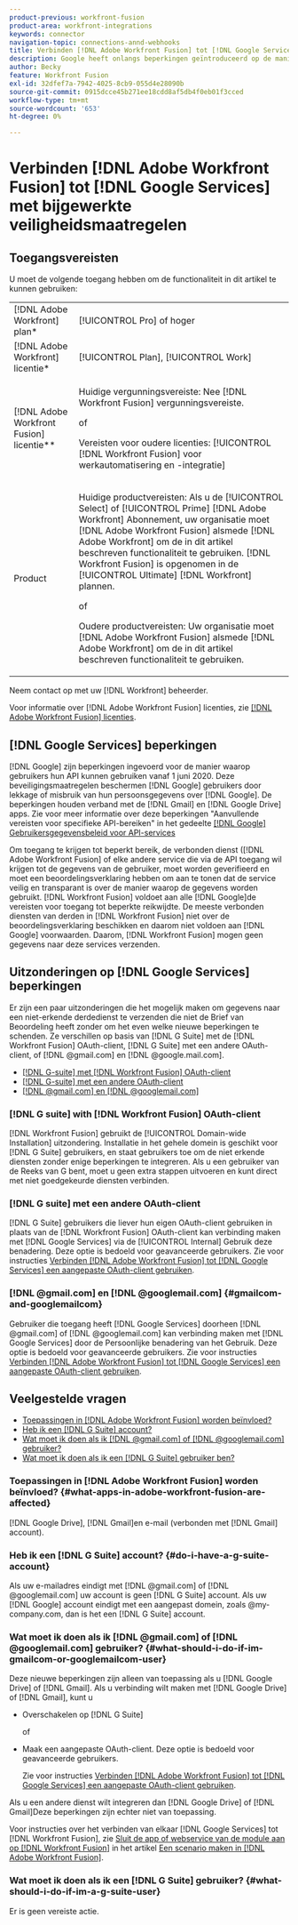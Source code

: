 ```yaml
---
product-previous: workfront-fusion
product-area: workfront-integrations
keywords: connector
navigation-topic: connections-annd-webhooks
title: Verbinden [!DNL Adobe Workfront Fusion] tot [!DNL Google Services] met bijgewerkte veiligheidsmaatregelen
description: Google heeft onlangs beperkingen geïntroduceerd op de manier waarop gebruikers hun API kunnen gebruiken. In dit artikel wordt beschreven hoe u verbinding kunt maken [!DNL Adobe Workfront Fusion] naar Google, met verantwoording voor deze bijgewerkte beveiligingsmaatregelen.
author: Becky
feature: Workfront Fusion
exl-id: 32dfef7a-7942-4025-8cb9-055d4e28090b
source-git-commit: 0915dcce45b271ee18cdd8af5db4f0eb01f3cced
workflow-type: tm+mt
source-wordcount: '653'
ht-degree: 0%

---
```


# Verbinden [!DNL Adobe Workfront Fusion] tot [!DNL Google Services] met bijgewerkte veiligheidsmaatregelen

## Toegangsvereisten

U moet de volgende toegang hebben om de functionaliteit in dit artikel te kunnen gebruiken:

<table style="table-layout:auto">
 <col> 
 <col> 
 <tbody> 
  <tr> 
   <td role="rowheader">[!DNL Adobe Workfront] plan*</td> 
   <td> <p>[!UICONTROL Pro] of hoger</p> </td> 
  </tr> 
  <tr data-mc-conditions=""> 
   <td role="rowheader">[!DNL Adobe Workfront] licentie*</td> 
   <td> <p>[!UICONTROL Plan], [!UICONTROL Work]</p> </td> 
  </tr> 
  <tr> 
   <td role="rowheader">[!DNL Adobe Workfront Fusion] licentie**</td> 
   <td>
   <p>Huidige vergunningsvereiste: Nee [!DNL Workfront Fusion] vergunningsvereiste.</p>
   <p>of</p>
   <p>Vereisten voor oudere licenties: [!UICONTROL [!DNL Workfront Fusion] voor werkautomatisering en -integratie] </p>
   </td> 
  </tr> 
  <tr> 
   <td role="rowheader">Product</td> 
   <td>
   <p>Huidige productvereisten: Als u de [!UICONTROL Select] of [!UICONTROL Prime] [!DNL Adobe Workfront] Abonnement, uw organisatie moet [!DNL Adobe Workfront Fusion] alsmede [!DNL Adobe Workfront] om de in dit artikel beschreven functionaliteit te gebruiken. [!DNL Workfront Fusion] is opgenomen in de [!UICONTROL Ultimate] [!DNL Workfront] plannen.</p>
   <p>of</p>
   <p>Oudere productvereisten: Uw organisatie moet [!DNL Adobe Workfront Fusion] alsmede [!DNL Adobe Workfront] om de in dit artikel beschreven functionaliteit te gebruiken.</p>
   </td> 
  </tr> 
 </tbody> 
</table>

Neem contact op met uw [!DNL Workfront] beheerder.

Voor informatie over [!DNL Adobe Workfront Fusion] licenties, zie [[!DNL Adobe Workfront Fusion] licenties](../../workfront-fusion/get-started/license-automation-vs-integration.md).

## [!DNL Google Services] beperkingen

[!DNL Google] zijn beperkingen ingevoerd voor de manier waarop gebruikers hun API kunnen gebruiken vanaf 1 juni 2020. Deze beveiligingsmaatregelen beschermen [!DNL Google] gebruikers door lekkage of misbruik van hun persoonsgegevens over [!DNL Google]. De beperkingen houden verband met de [!DNL Gmail] en [!DNL Google Drive] apps. Zie voor meer informatie over deze beperkingen &quot;Aanvullende vereisten voor specifieke API-bereiken&quot; in het gedeelte [[!DNL Google] Gebruikersgegevensbeleid voor API-services](https://developers.google.com/terms/api-services-user-data-policy#additional_requirements_for_specific_api_scopes)

Om toegang te krijgen tot beperkt bereik, de verbonden dienst ([!DNL Adobe Workfront Fusion] of elke andere service die via de API toegang wil krijgen tot de gegevens van de gebruiker, moet worden geverifieerd en moet een beoordelingsverklaring hebben om aan te tonen dat de service veilig en transparant is over de manier waarop de gegevens worden gebruikt. [!DNL Workfront Fusion] voldoet aan alle [!DNL Google]de vereisten voor toegang tot beperkte reikwijdte. De meeste verbonden diensten van derden in [!DNL Workfront Fusion] niet over de beoordelingsverklaring beschikken en daarom niet voldoen aan [!DNL Google] voorwaarden. Daarom, [!DNL Workfront Fusion] mogen geen gegevens naar deze services verzenden.

## Uitzonderingen op [!DNL Google Services] beperkingen

Er zijn een paar uitzonderingen die het mogelijk maken om gegevens naar een niet-erkende derdedienst te verzenden die niet de Brief van Beoordeling heeft zonder om het even welke nieuwe beperkingen te schenden. Ze verschillen op basis van [!DNL G Suite] met de [!DNL Workfront Fusion] OAuth-client, [!DNL G Suite] met een andere OAuth-client, of [!DNL @gmail.com] en [!DNL @google.mail.com].

* [[!DNL G-suite] met [!DNL Workfront Fusion] OAuth-client](#g-suite-with-workfront-fusion-oauth-client)
* [[!DNL G-suite] met een andere OAuth-client](#g-suite-with-another-oauth-client)
* [[!DNL @gmail.com] en [!DNL @googlemail.com]](#gmailcom-and-googlemailcom)

### [!DNL G suite] with [!DNL Workfront Fusion] OAuth-client

[!DNL Workfront Fusion] gebruikt de [!UICONTROL Domain-wide Installation] uitzondering. Installatie in het gehele domein is geschikt voor [!DNL G Suite] gebruikers, en staat gebruikers toe om de niet erkende diensten zonder enige beperkingen te integreren. Als u een gebruiker van de Reeks van G bent, moet u geen extra stappen uitvoeren en kunt direct met niet goedgekeurde diensten verbinden.

### [!DNL G suite] met een andere OAuth-client

[!DNL G Suite] gebruikers die liever hun eigen OAuth-client gebruiken in plaats van de [!DNL Workfront Fusion] OAuth-client kan verbinding maken met [!DNL Google Services] via de [!UICONTROL Internal] Gebruik deze benadering. Deze optie is bedoeld voor geavanceerde gebruikers. Zie voor instructies [Verbinden [!DNL Adobe Workfront Fusion] tot [!DNL Google Services] een aangepaste OAuth-client gebruiken](../../workfront-fusion/connections/connect-fusion-to-google-using-oauth.md).

### [!DNL @gmail.com] en [!DNL @googlemail.com] {#gmailcom-and-googlemailcom}

Gebruiker die toegang heeft [!DNL Google Services] doorheen [!DNL @gmail.com] of [!DNL @googlemail.com] kan verbinding maken met [!DNL Google Services] door de Persoonlijke benadering van het Gebruik. Deze optie is bedoeld voor geavanceerde gebruikers. Zie voor instructies [Verbinden [!DNL Adobe Workfront Fusion] tot [!DNL Google Services] een aangepaste OAuth-client gebruiken](../../workfront-fusion/connections/connect-fusion-to-google-using-oauth.md).

## Veelgestelde vragen

* [Toepassingen in [!DNL Adobe Workfront Fusion] worden beïnvloed?](#what-apps-in-adobe-workfront-fusion-are-affected)
* [Heb ik een [!DNL G Suite] account?](#do-i-have-a-g-suite-account)
* [Wat moet ik doen als ik [!DNL @gmail.com] of [!DNL @googlemail.com] gebruiker?](#what-should-i-do-if-im-gmailcom-or-googlemailcom-user)
* [Wat moet ik doen als ik een [!DNL G Suite] gebruiker ben?](#what-should-i-do-if-im-a-g-suite-user)

### Toepassingen in [!DNL Adobe Workfront Fusion] worden beïnvloed? {#what-apps-in-adobe-workfront-fusion-are-affected}

[!DNL Google Drive], [!DNL Gmail]en e-mail (verbonden met [!DNL Gmail] account).

### Heb ik een [!DNL G Suite] account? {#do-i-have-a-g-suite-account}

Als uw e-mailadres eindigt met [!DNL @gmail.com] of [!DNL @googlemail.com] uw account is geen [!DNL G Suite] account. Als uw [!DNL Google] account eindigt met een aangepast domein, zoals @my-company.com, dan is het een [!DNL G Suite] account.

### Wat moet ik doen als ik [!DNL @gmail.com] of [!DNL @googlemail.com] gebruiker? {#what-should-i-do-if-im-gmailcom-or-googlemailcom-user}

Deze nieuwe beperkingen zijn alleen van toepassing als u [!DNL Google Drive] of [!DNL Gmail]. Als u verbinding wilt maken met [!DNL Google Drive] of [!DNL Gmail], kunt u

* Overschakelen op [!DNL G Suite]

  of

* Maak een aangepaste OAuth-client. Deze optie is bedoeld voor geavanceerde gebruikers.

  Zie voor instructies [Verbinden [!DNL Adobe Workfront Fusion] tot [!DNL Google Services] een aangepaste OAuth-client gebruiken](../../workfront-fusion/connections/connect-fusion-to-google-using-oauth.md).

Als u een andere dienst wilt integreren dan [!DNL Google Drive] of [!DNL Gmail]Deze beperkingen zijn echter niet van toepassing.

Voor instructies over het verbinden van elkaar [!DNL Google Services] tot [!DNL Workfront Fusion], zie [Sluit de app of webservice van de module aan op [!DNL Workfront Fusion]](../../workfront-fusion/scenarios/create-a-scenario.md#connect) in het artikel [Een scenario maken in [!DNL Adobe Workfront Fusion]](../../workfront-fusion/scenarios/create-a-scenario.md).

### Wat moet ik doen als ik een [!DNL G Suite] gebruiker? {#what-should-i-do-if-im-a-g-suite-user}

Er is geen vereiste actie.
